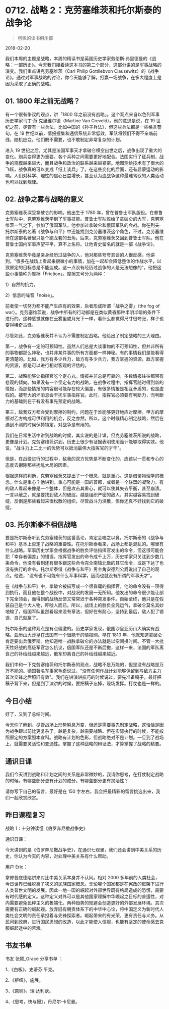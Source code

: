 # 0712. 战略 2：克劳塞维茨和托尔斯泰的战争论

> 何帆的读书俱乐部

2018-02-20

我们本周的主题是战略，本周的精读书是英国历史学家劳伦斯·弗里德曼的《战略：一部历史》。今天我们接着读这本书的第二个部分，这部分讲的是军事战略的演变。我们重点讲克劳塞维茨（Carl Philip Gottliebvon Clausewitz）的《战争论》。通过对军事战略的讨论，你今天能够了解，打赢一场战争，在多大程度上是因为采取了正确的战略。

## 01. 1800 年之前无战略？

有一个很有争议的观点，讲「1800 年之前没有战略」。这个观点来自以色列军事历史学家马丁·范·克里维尔德（Martine Van Creveld）。他的意思是说，在 19 世纪之前，尽管有一些兵法，比如中国的《孙子兵法》，但这些兵法都是一些格言警句。在 19 世纪以前，情报搜集和通信系统非常低效，军队将领们不得不亲临前线，随机应变。他们既不需要，也不敢制定非常复杂的计划。

进入 19 世纪之后，尤其是法国军事天才拿破仑横空出世之后，战争出现了重大的变化。炮兵变得更为重要，各个兵种之间需要更好地配合。法国实行了征兵制，战争的规模越来越大，而且战争和政治的联系越来越紧密。地图测绘技术有了很大的飞跃，战争真的可以变成「纸上谈兵」了。在这些变化的后面，还有启蒙运动的影响。人们对科学、理性的信心日益增长，甚至认为连战争这种最难驾驭的人类活动也可以找到规律。

## 02. 战争之雾与战略的意义

克劳塞维茨深受拿破仑的影响。他出生于 1780 年，曾在普鲁士军队服役。在普鲁士军队中，克劳塞维茨学到了军事技能。普鲁士军队败给了拿破仑的大军，克劳塞维茨一气之下，参加了俄国军队。他参加过拿破仑和俄国军队的会战。你在列夫·托尔斯泰的名著《战争与和平》中还能找到克劳塞维茨这个角色，不过，克劳塞维茨在这部名著里只是个跑龙套的丑角。后来，克劳塞维茨又回到普鲁士军队。他在普鲁士国内军事声望平平，算不上名将。让他青史留名的就是一部《战争论》。

克劳塞维茨毕竟是亲身经历过战争的人，他对那些夸夸其谈的人很反感。他讲到，"很多在战场上看起来很微小的事情，加在一起却会降低整体的作战水平，以致原定的目标总是不能达成。这一点没有经历过战争的人是无法想像的"。他把这些小事情称为摩擦「Friction」。摩擦又可分为两种：

1）自然的抗力。

2）信息的噪音「noise」。

前者使一切努力都不能产生应有的效果，后者形成所谓「战争之雾」（the fog of war）。克劳塞维茨说，战争中所有的行动都是在类似黄昏那种半明半暗的条件下进行的。这种感觉就像在云雾里或月光下一样，看什么都觉得尺寸很夸张，样子也变得稀奇古怪。

尽管如此，克劳塞维茨并不认为不需要制定战略。他给出了制定战略的三大理由。

第一，战争有一定的可预知性。虽然人们总是大谈事物的不可预知性，但并非所有的事物都那么神秘，也并非某件事的所有方面都一样神秘。有的事情我们是能看得更清楚的。比如，我方有多少兵力，敌方有多少兵力，我方掌握的资源，敌方掌握的资源，都是可以进行相对客观的评估的。

第二，战略能够让指挥官吃个定心丸。情报并非总是可靠的，多数情报往往都带有悲观的倾向。如果没有一个坚定有力的战略，在战争过程中，指挥官随时得到新的情报，而那些情报的内容很可能存在较大偏差，有很多情报是相互矛盾的，也是虚假的。被夸大的坏消息会干扰军事指挥官。此时，指挥官必须要有判断力，而判断力的基础则在于有没有事先预定的战略。

第三，敌我双方都会受到摩擦的制约，问题在于谁能够更好地应对摩擦。甲方的摩擦对乙方构成可供利用的机会，反之亦然。所以，这个时候精心制定战略，然后在遇到不测的时候保持镇定，对战争是有用的。

我们在日常生活中讲到战略的时候，其实说的是计谋，但克劳塞维茨所说的战略，更像是计划。克劳塞维茨讲到，历史上很少有证据表明使用诡计能够取得实效。他说，"战斗力上二比一的优势可以抵消最伟大指挥官的才干"。

但是，在战役进行的过程中，敌我的双方优势是不断变化的，应该以一贯和专心的态度去摒除那些扰乱大局的因素。

根据这样的判断，克劳塞维茨又提出了一个概念，就是重心。这是借鉴物理学的概念。什么是重心？他讲到，重心可能是一国的首都，或者是一个联盟的凝聚力。有的敌人看起来像是一个整体，但是攻击其重心，就可以使其失去平衡，甚至崩溃。一言以蔽之，就是要找到敌人的破绽。越是组织严密的敌人，其实越容易找到破绽，反倒是那些看起来很松散的组织，尽管战斗力涣散，但你还真不好找到它的破绽。

## 03. 托尔斯泰不相信战略

要是托尔斯泰听到克劳塞维茨的这番高论，肯定会嗤之以鼻。托尔斯泰的《战争与和平》基本上否定了战略的重要性。在托尔斯泰看来，战场上都是混乱的。哪里有什么战略。军事历史学家会根据战争的胜负评估指挥官发出的命令，但这很可能会犯「幸存者偏差」的错误。指挥官发出的命令成千上万，历史学家只关注到少数几条命令，他没有看到还有很多跟这些命令完全南辕北辙的其它命令，或是下达了也没有执行的命令。托尔斯泰借《战争与和平》男主角安德烈公爵说出了自己的观点。他说，"没有也不可能有什么军事科学，因而也就没有所谓的军事天才"。

在《战争与和平》中，拿破仑被描写成一个很昏庸的指挥官，他的命令没有一项得到执行，而且他在整个战役中，对战况的发展一无所知。他发出的命令很少能让部下完全领会，而得到的战场反馈又常常迟于各种突发事件。自始至终，他只是在假装自己是个大人物，吓唬人而已。所以，战场上的胜负全凭运气，拿破仑莫名其妙地输了，俄国军队虽然看起来没有章法，但好在有耐心，坚持到最后，敌人犯了错误，自己就赢了。

托尔斯泰的这种观点是有点偏激的。历史学家发现，俄国沙皇亚历山大确实有战略。亚历山大沙皇在法国有一个很能干的情报网。早在 1810 年，他就知道拿破仑肯定要出兵俄罗斯。他知道唯一战胜拿破仑的办法就是以空间换时间。不管一大批天性好战的高级军官怎么抗议，俄国军队还是不断后撤，这样一来，法国的军队离自己的补给线越来越远，俄军却离自己的补给线越来越近。

我们中和一下克劳塞维茨和托尔斯泰的观点，战略不是万能的，但是没有战略是万万不能的。德国著名军事家毛奇说过，"没有任何作战计划能够保留到与敌方主力首次交锋之后照旧有效"。我们在讲演讲技巧的时候说过，要先准备稿子，最好把稿子背下来，但是到了演讲的时候，要把稿子忘掉，现场发挥。打仗也是一样的。

## 今日小结

好了，又到了总结时间。

今天你了解到，尽管战场上形势瞬息万变，但还是需要事先制定战略，这恰恰是因为战争跟以前比更复杂了。越是复杂，越需要战略。但在实际执行的时候，不能按照原定的方案照本宣科。战略有计划的色彩，但战略绝对不是计划。一旦到了战场上，就需要灵活性和变通性。掌握了这种战略的辩证法，才算掌握了战略的精要。

## 通识日课

我们今天讲到战略和计划之间的关系是非常微妙的，我请你思考，在打仗制定战略的时候，有哪些部分更有计划的成分，有哪些部分更有灵活性？

请你写下自己的留言，最好是在 150 字左右，我会把最精彩的留言挑选出来，我们一起欣赏欣赏。

## 昨日课程复习

战略 1：十分钟读懂《伯罗奔尼撒战争史》

通识日课：

今天讲到的是《伯罗奔尼撒战争史》，在通识七观里，我们还会讲到中美关系的历史，你认为今天的内容，对处理中美关系有什么帮助。

用户 Eric：

拿修昔底德陷阱来对比中美关系本身并不认同。相对 2000 多年前的人类社会，今日世界已经脱离了狭义的民族国家概念。无论哪个国家都是在宪政的框架下进行人类普世文明的发展。因此一地一国的崛起对外部世界既有格局造成的恐慌，需要有时代感的定义。这种定义对外可以是其他国家理解中华崛起之目标的普适性，对内需要避免民粹主义的极端化。两种趋势的规避会创造更好的外部发展环境。其次需要有正确的崛起观。放弃旧有朝贡体系下的中华中心论，将中国定义为新时代人类社会文明的责任承担着与先锋探索者。崛起带来的有光荣，更有责任与义务。从民间到政府，进行国民思想的改造，以此才能使人信服，也能有坚定的使命感去克服崛起途中的苦难。

## 书友书单

书友 张颖_Grace 分享书单 ：

1、《白板》，史蒂芬·平克。

2、《枢纽》，施展。

3、《原则》，瑞·达利欧。

4、《思考，快与慢》，丹尼尔·卡尼曼。

